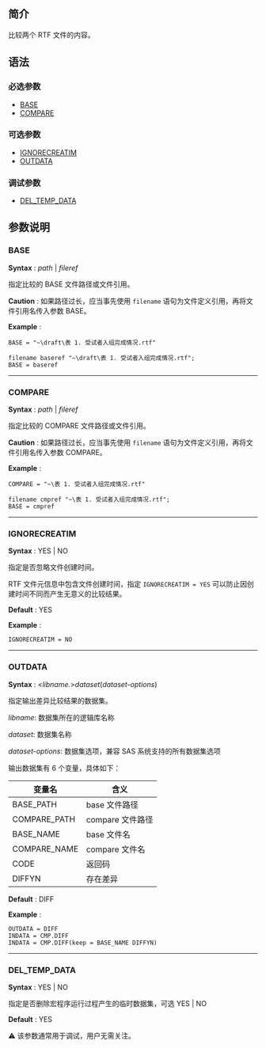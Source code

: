 ## 简介

比较两个 RTF 文件的内容。

## 语法

### 必选参数

- [BASE](#base)
- [COMPARE](#compare)

### 可选参数

- [IGNORECREATIM](#ignorecreatim)
- [OUTDATA](#outdata)

### 调试参数

- [DEL_TEMP_DATA](#del_temp_data)

## 参数说明

### BASE

**Syntax** : _path_ | _fileref_

指定比较的 BASE 文件路径或文件引用。

**Caution** : 如果路径过长，应当事先使用 `filename` 语句为文件定义引用，再将文件引用名传入参数 BASE。

**Example** :

```sas
BASE = "~\draft\表 1. 受试者入组完成情况.rtf"
```

```sas
filename baseref "~\draft\表 1. 受试者入组完成情况.rtf";
BASE = baseref
```

---

### COMPARE

**Syntax** : _path_ | _fileref_

指定比较的 COMPARE 文件路径或文件引用。

**Caution** : 如果路径过长，应当事先使用 `filename` 语句为文件定义引用，再将文件引用名传入参数 COMPARE。

**Example** :

```sas
COMPARE = "~\表 1. 受试者入组完成情况.rtf"
```

```sas
filename cmpref "~\表 1. 受试者入组完成情况.rtf";
BASE = cmpref
```

---

### IGNORECREATIM

**Syntax** : YES | NO

指定是否忽略文件创建时间。

RTF 文件元信息中包含文件创建时间，指定 `IGNORECREATIM = YES` 可以防止因创建时间不同而产生无意义的比较结果。

**Default** : YES

**Example** :

```sas
IGNORECREATIM = NO
```

---

### OUTDATA

**Syntax** : <_libname._>_dataset_(_dataset-options_)

指定输出差异比较结果的数据集。

_libname_: 数据集所在的逻辑库名称

_dataset_: 数据集名称

_dataset-options_: 数据集选项，兼容 SAS 系统支持的所有数据集选项

输出数据集有 6 个变量，具体如下：

| 变量名       | 含义             |
| ------------ | ---------------- |
| BASE_PATH    | base 文件路径    |
| COMPARE_PATH | compare 文件路径 |
| BASE_NAME    | base 文件名      |
| COMPARE_NAME | compare 文件名   |
| CODE         | 返回码           |
| DIFFYN       | 存在差异         |

**Default** : DIFF

**Example** :

```sas
OUTDATA = DIFF
INDATA = CMP.DIFF
INDATA = CMP.DIFF(keep = BASE_NAME DIFFYN)
```

---

### DEL_TEMP_DATA

**Syntax** : YES | NO

指定是否删除宏程序运行过程产生的临时数据集，可选 YES | NO

**Default** : YES

⚠ 该参数通常用于调试，用户无需关注。
